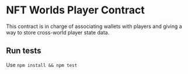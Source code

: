 # NFT Worlds Player Contract

This contract is in charge of associating wallets with players and giving a way to store cross-world player state data.

## Run tests

Use `npm install && npm test` 
